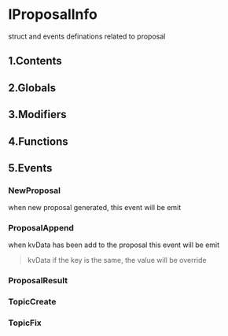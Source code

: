 # IProposalInfo


struct and events definations related to proposal


## 1.Contents
<!-- START doctoc -->
<!-- END doctoc -->

## 2.Globals

## 3.Modifiers

## 4.Functions

## 5.Events
### NewProposal
when new proposal generated, this event will be emit




### ProposalAppend
when kvData has been add to the proposal this event will be emit

> kvData if the key is the same, the value will be override



### ProposalResult





### TopicCreate





### TopicFix





